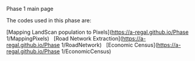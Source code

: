 Phase 1 main page

The codes used in this phase are:

[Mapping LandScan population to Pixels](https://a-regal.github.io/Phase 1/MappingPixels) &nbsp;
[Road Network Extraction](https://a-regal.github.io/Phase 1/RoadNetwork) &nbsp;
[Economic Census](https://a-regal.github.io/Phase 1/EconomicCensus) &nbsp;
